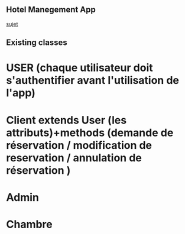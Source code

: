 ## Hotel Manegement App 
 [sujet](https://docs.google.com/document/d/1gHiX1fsCt-C09L4xCLKdvBhF-N1dfzs3/edit)
 ## Existing classes 
 # USER (chaque utilisateur doit s'authentifier avant l'utilisation de l'app)
 # Client extends User (les attributs)+methods (demande de réservation / modification de reservation / annulation de réservation )
 # Admin 
 # Chambre 